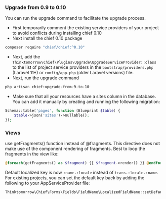 ### Upgrade from 0.9 to 0.10

You can run the upgrade command to facilitate the upgrade process.

- First temporarily comment the existing service providers of your project to avoid conflicts during installing chief
  0.10
- Next install the chief 0.10 package

```bash 
composer require "chief/chief:^0.10"
```

- Next, add the `Thinktomorrow\Chief\Plugins\Upgrade\UpgradeServiceProvider::class` to the list of project service
  providers in the `bootstrap/providers.php` (Laravel 11+) or `config/app.php` (older Laravel versions) file.
- Next, run the upgrade command

```bash
php artisan chief:upgrade-from-9-to-10
```

- Make sure that all your resources have a sites column in the database. You can add it manually by creating and running
  the following migration:

```php 
Schema::table('pages', function (Blueprint $table) {
    $table->json('sites')->nullable();
});
```

### Views

use getFragments() function instead of @fragments.
This directive does not make use of the component rendering of fragments.
Best to loop the fragments in the view like:

```php 
@foreach(getFragments() as $fragment) {{ $fragment->render() }} @endforeach
```

Default localized key is now `:name.:locale` instead of `trans.:locale.:name`. For existing projects, you
can set the default key back by adding the following to your AppServiceProvider file:

```php
Thinktomorrow\Chief\Forms\Fields\FieldName\LocalizedFieldName::setDefaultTemplate('trans.:locale.:name');
